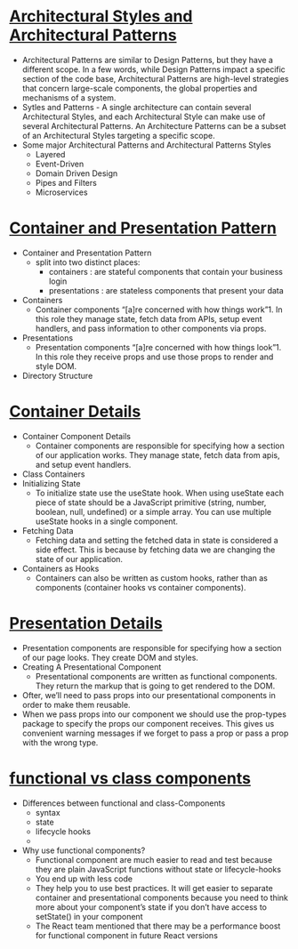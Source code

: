 # [Architectural Styles and Architectural Patterns](https://medium.com/@mlbors/architectural-styles-and-architectural-patterns-c240f7df88a0#:~:text=Architectural%20Patterns%20VS%20Design%20Patterns&text=In%20a%20few%20words%2C%20while,and%20mechanisms%20of%20a%20system.)
- Architectural Patterns are similar to Design Patterns, but they have a different scope. In a few words, while Design Patterns impact a specific section of the code base, Architectural Patterns are high-level strategies that concern large-scale components, the global properties and mechanisms of a system.
- Sytles and Patterns - A single architecture can contain several Architectural Styles, and each Architectural Style can make use of several Architectural Patterns. An Architecture Patterns can be a subset of an Architectural Styles targeting a specific scope.
- Some major Architectural Patterns and Architectural Patterns Styles
    - Layered
    - Event-Driven
    - Domain Driven Design
    - Pipes and Filters
    - Microservices

# [Container and Presentation Pattern](https://alchemycodelab.github.io/fsjs-notes/05_react/patterns/container_presentation/)
- Container and Presentation Pattern
    - split into two distinct places: 
        - containers : are stateful components that contain your business login
        - presentations : are stateless components that present your data 
- Containers 
    - Container components “[a]re concerned with how things work”1. In this role they manage state, fetch data from APIs, setup event handlers, and pass information to other components via props.
- Presentations 
    - Presentation components “[a]re concerned with how things look”1. In this role they receive props and use those props to render and style DOM.
- Directory Structure 

# [Container Details](https://alchemycodelab.github.io/fsjs-notes/05_react/patterns/container_presentation/container-details)
- Container Component Details
    - Container components are responsible for specifying how a section of our application works. They manage state, fetch data from apis, and setup event handlers.
- Class Containers
- Initializing State
    - To initialize state use the useState hook. When using useState each piece of state should be a JavaScript primitive (string, number, boolean, null, undefined) or a simple array. You can use multiple useState hooks in a single component.
- Fetching Data
    - Fetching data and setting the fetched data in state is considered a side effect. This is because by fetching data we are changing the state of our application.
- Containers as Hooks
    - Containers can also be written as custom hooks, rather than as components (container hooks vs container components).

# [Presentation Details](https://alchemycodelab.github.io/fsjs-notes/05_react/patterns/container_presentation/presentation-details)
- Presentation components are responsible for specifying how a section of our page looks. They create DOM and styles.
- Creating A Presentational Component
    - Presentational components are written as functional components. They return the markup that is going to get rendered to the DOM.
- Ofter, we’ll need to pass props into our presentational components in order to make them reusable.
- When we pass props into our component we should use the prop-types package to specify the props our component receives. This gives us convenient warning messages if we forget to pass a prop or pass a prop with the wrong type.

# [functional vs class components](https://medium.com/@Zwenza/functional-vs-class-components-in-react-231e3fbd7108)
- Differences between functional and class-Components   
    - syntax 
    - state
    - lifecycle hooks 
    -  
- Why use functional components? 
    - Functional component are much easier to read and test because they are plain JavaScript functions without state or lifecycle-hooks
    - You end up with less code
    - They help you to use best practices. It will get easier to separate container and presentational components because you need to think more about your component’s state if you don’t have access to setState() in your component
    - The React team mentioned that there may be a performance boost for functional component in future React versions
